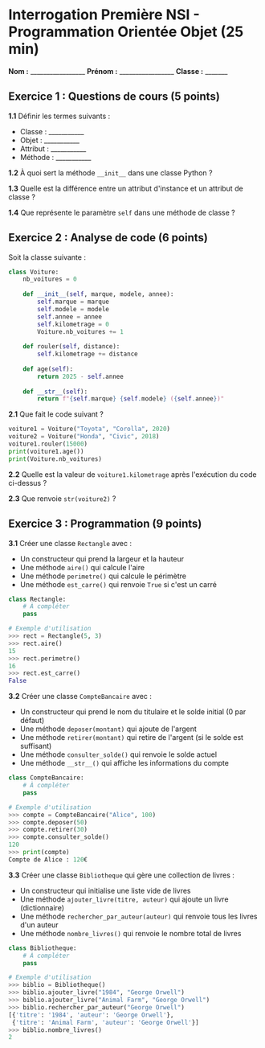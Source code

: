 # Interrogation Première NSI - Programmation Orientée Objet (25 min)
**Nom :** _________________ **Prénom :** _________________ **Classe :** _______

## Exercice 1 : Questions de cours (5 points)

**1.1** Définir les termes suivants :
- Classe : ___________
- Objet : ___________
- Attribut : ___________
- Méthode : ___________

**1.2** À quoi sert la méthode `__init__` dans une classe Python ?

**1.3** Quelle est la différence entre un attribut d'instance et un attribut de classe ?

**1.4** Que représente le paramètre `self` dans une méthode de classe ?

## Exercice 2 : Analyse de code (6 points)

Soit la classe suivante :

```python
class Voiture:
    nb_voitures = 0
    
    def __init__(self, marque, modele, annee):
        self.marque = marque
        self.modele = modele
        self.annee = annee
        self.kilometrage = 0
        Voiture.nb_voitures += 1
    
    def rouler(self, distance):
        self.kilometrage += distance
    
    def age(self):
        return 2025 - self.annee
    
    def __str__(self):
        return f"{self.marque} {self.modele} ({self.annee})"
```

**2.1** Que fait le code suivant ?
```python
voiture1 = Voiture("Toyota", "Corolla", 2020)
voiture2 = Voiture("Honda", "Civic", 2018)
voiture1.rouler(15000)
print(voiture1.age())
print(Voiture.nb_voitures)
```

**2.2** Quelle est la valeur de `voiture1.kilometrage` après l'exécution du code ci-dessus ?

**2.3** Que renvoie `str(voiture2)` ?

## Exercice 3 : Programmation (9 points)

**3.1** Créer une classe `Rectangle` avec :
- Un constructeur qui prend la largeur et la hauteur
- Une méthode `aire()` qui calcule l'aire
- Une méthode `perimetre()` qui calcule le périmètre
- Une méthode `est_carre()` qui renvoie `True` si c'est un carré

```python
class Rectangle:
    # À compléter
    pass

# Exemple d'utilisation
>>> rect = Rectangle(5, 3)
>>> rect.aire()
15
>>> rect.perimetre()
16
>>> rect.est_carre()
False
```

**3.2** Créer une classe `CompteBancaire` avec :
- Un constructeur qui prend le nom du titulaire et le solde initial (0 par défaut)
- Une méthode `deposer(montant)` qui ajoute de l'argent
- Une méthode `retirer(montant)` qui retire de l'argent (si le solde est suffisant)
- Une méthode `consulter_solde()` qui renvoie le solde actuel
- Une méthode `__str__()` qui affiche les informations du compte

```python
class CompteBancaire:
    # À compléter
    pass

# Exemple d'utilisation
>>> compte = CompteBancaire("Alice", 100)
>>> compte.deposer(50)
>>> compte.retirer(30)
>>> compte.consulter_solde()
120
>>> print(compte)
Compte de Alice : 120€
```

**3.3** Créer une classe `Bibliotheque` qui gère une collection de livres :
- Un constructeur qui initialise une liste vide de livres
- Une méthode `ajouter_livre(titre, auteur)` qui ajoute un livre (dictionnaire)
- Une méthode `rechercher_par_auteur(auteur)` qui renvoie tous les livres d'un auteur
- Une méthode `nombre_livres()` qui renvoie le nombre total de livres

```python
class Bibliotheque:
    # À compléter
    pass

# Exemple d'utilisation
>>> biblio = Bibliotheque()
>>> biblio.ajouter_livre("1984", "George Orwell")
>>> biblio.ajouter_livre("Animal Farm", "George Orwell")
>>> biblio.rechercher_par_auteur("George Orwell")
[{'titre': '1984', 'auteur': 'George Orwell'}, 
 {'titre': 'Animal Farm', 'auteur': 'George Orwell'}]
>>> biblio.nombre_livres()
2
```